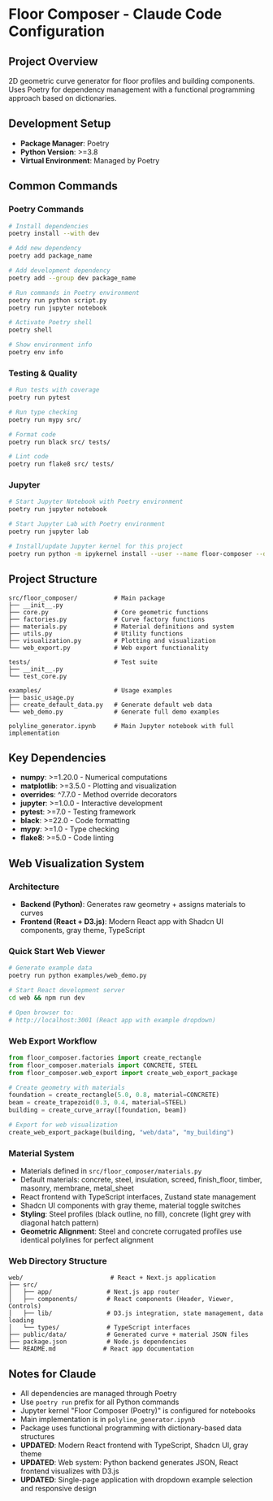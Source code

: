 # Floor Composer - Claude Code Configuration

## Project Overview
2D geometric curve generator for floor profiles and building components. Uses Poetry for dependency management with a functional programming approach based on dictionaries.

## Development Setup
- **Package Manager**: Poetry
- **Python Version**: >=3.8
- **Virtual Environment**: Managed by Poetry

## Common Commands

### Poetry Commands
```bash
# Install dependencies
poetry install --with dev

# Add new dependency
poetry add package_name

# Add development dependency  
poetry add --group dev package_name

# Run commands in Poetry environment
poetry run python script.py
poetry run jupyter notebook

# Activate Poetry shell
poetry shell

# Show environment info
poetry env info
```

### Testing & Quality
```bash
# Run tests with coverage
poetry run pytest

# Run type checking
poetry run mypy src/

# Format code
poetry run black src/ tests/

# Lint code
poetry run flake8 src/ tests/
```

### Jupyter
```bash
# Start Jupyter Notebook with Poetry environment
poetry run jupyter notebook

# Start Jupyter Lab with Poetry environment  
poetry run jupyter lab

# Install/update Jupyter kernel for this project
poetry run python -m ipykernel install --user --name floor-composer --display-name "Floor Composer (Poetry)"
```

## Project Structure
```
src/floor_composer/          # Main package
├── __init__.py
├── core.py                  # Core geometric functions
├── factories.py             # Curve factory functions
├── materials.py             # Material definitions and system
├── utils.py                 # Utility functions
├── visualization.py         # Plotting and visualization
└── web_export.py            # Web export functionality

tests/                       # Test suite
├── __init__.py
└── test_core.py

examples/                    # Usage examples
├── basic_usage.py
├── create_default_data.py   # Generate default web data
└── web_demo.py              # Generate full demo examples

polyline_generator.ipynb     # Main Jupyter notebook with full implementation
```

## Key Dependencies
- **numpy**: >=1.20.0 - Numerical computations
- **matplotlib**: >=3.5.0 - Plotting and visualization
- **overrides**: ^7.7.0 - Method override decorators
- **jupyter**: >=1.0.0 - Interactive development
- **pytest**: >=7.0 - Testing framework
- **black**: >=22.0 - Code formatting
- **mypy**: >=1.0 - Type checking
- **flake8**: >=5.0 - Code linting

## Web Visualization System

### Architecture
- **Backend (Python)**: Generates raw geometry + assigns materials to curves
- **Frontend (React + D3.js)**: Modern React app with Shadcn UI components, gray theme, TypeScript

### Quick Start Web Viewer
```bash
# Generate example data
poetry run python examples/web_demo.py

# Start React development server  
cd web && npm run dev

# Open browser to:
# http://localhost:3001 (React app with example dropdown)
```

### Web Export Workflow
```python
from floor_composer.factories import create_rectangle
from floor_composer.materials import CONCRETE, STEEL  
from floor_composer.web_export import create_web_export_package

# Create geometry with materials
foundation = create_rectangle(5.0, 0.8, material=CONCRETE)
beam = create_trapezoid(0.3, 0.4, material=STEEL)
building = create_curve_array([foundation, beam])

# Export for web visualization
create_web_export_package(building, "web/data", "my_building")
```

### Material System
- Materials defined in `src/floor_composer/materials.py`
- Default materials: concrete, steel, insulation, screed, finish_floor, timber, masonry, membrane, metal_sheet
- React frontend with TypeScript interfaces, Zustand state management
- Shadcn UI components with gray theme, material toggle switches
- **Styling**: Steel profiles (black outline, no fill), concrete (light grey with diagonal hatch pattern)
- **Geometric Alignment**: Steel and concrete corrugated profiles use identical polylines for perfect alignment

### Web Directory Structure
```
web/                        # React + Next.js application
├── src/
│   ├── app/               # Next.js app router
│   ├── components/        # React components (Header, Viewer, Controls)
│   ├── lib/               # D3.js integration, state management, data loading
│   └── types/             # TypeScript interfaces
├── public/data/           # Generated curve + material JSON files
├── package.json           # Node.js dependencies
└── README.md             # React app documentation
```

## Notes for Claude
- All dependencies are managed through Poetry
- Use `poetry run` prefix for all Python commands
- Jupyter kernel "Floor Composer (Poetry)" is configured for notebooks
- Main implementation is in `polyline_generator.ipynb`
- Package uses functional programming with dictionary-based data structures
- **UPDATED**: Modern React frontend with TypeScript, Shadcn UI, gray theme
- **UPDATED**: Web system: Python backend generates JSON, React frontend visualizes with D3.js
- **UPDATED**: Single-page application with dropdown example selection and responsive design